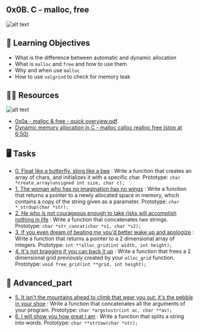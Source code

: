 ## 0x0B. C - malloc, free

![alt text](https://ddgimgs-f43e.kxcdn.com/2823639/wvcghq_be267e7bd8f28924168c92bc9bb809970f4fee64.jpg )

## :seedling: Learning Objectives

- What is the difference between automatic and dynamic allocation
- What is `malloc` and `free` and how to use them
- Why and when use `malloc`
- How to use `valgrind` to check for memory leak

## :astronaut: Resources

![alt text](https://www.vishalchovatiya.com/wp-content/uploads/How-do-malloc-free-work-vishal-chovatiya.png )

- [0x0a - malloc & free - quick overview.pdf]( https://s3.amazonaws.com/alx-intranet.hbtn.io/uploads/misc/2021/1/a094c90e7f466bbeaa49cb24c8f04e7f27aaad41.pdf?X-Amz-Algorithm=AWS4-HMAC-SHA256&X-Amz-Credential=AKIARDDGGGOUSBVO6H7D%2F20230809%2Fus-east-1%2Fs3%2Faws4_request&X-Amz-Date=20230809T082153Z&X-Amz-Expires=86400&X-Amz-SignedHeaders=host&X-Amz-Signature=d175d096bc6cb362caa840f881de4b800130854c23876f809fb66c6e070c8867).
- [Dynamic memory allocation in C - malloc calloc realloc free (stop at 6:50)](https://www.youtube.com/watch?v=xDVC3wKjS64).

## :desktop_computer:  Tasks

* [0. Float like a butterfly, sting like a bee](./0-create_array.c) : Write a function that creates an array of chars, and initializes it with a specific char. Prototype: `char *create_array(unsigned int size, char c);`
* [1. The woman who has no imagination has no wings](./1-strdup.c) : Write a function that returns a pointer to a newly allocated space in memory, which contains a copy of the string given as a parameter. Prototype: `char *_strdup(char *str);`
* [2. He who is not courageous enough to take risks will accomplish nothing in life](./2-str_concat.c) : Write a function that concatenates two strings. Prototype: `char *str_concat(char *s1, char *s2);`
* [3. If you even dream of beating me you'd better wake up and apologize](./3-alloc_grid.c) : Write a function that returns a pointer to a 2 dimensional array of integers. Prototype: `int **alloc_grid(int width, int height);`
* [4. It's not bragging if you can back it up](./4-free_grid.c) : Write a function that frees a 2 dimensional grid previously created by your `alloc_grid` function. Prototype: `void free_grid(int **grid, int height);`

## :abacus: Advanced_part
 
* [5. It isn't the mountains ahead to climb that wear you out; it's the pebble in your shoe](./100-argstostr.c) : Write a function that concatenates all the arguments of your program. Prototype: `char *argstostr(int ac, char **av);`
* [6. I will show you how great I am](./101-strtow.c) : Write a function that splits a string into words. Prototype: `char **strtow(char *str);`


